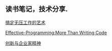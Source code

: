 ## 读书笔记，技术分享.

[搞定无压工作的艺术](http://stanzhai.github.io/ReadingShare/getting-things-done.html)

[Effective-Programming:More Than Writing Code](http://stanzhai.github.io/ReadingShare/Effective-Programming.html)

[创新与企业家精神](http://stanzhai.github.io/ReadingShare/Innovation-Enterpreneurship)

